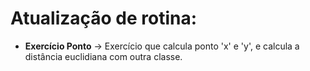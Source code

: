 # Atualização de rotina:

- **Exercício Ponto** -> Exercício que calcula ponto 'x' e 'y', e calcula a distância euclidiana com outra classe.

